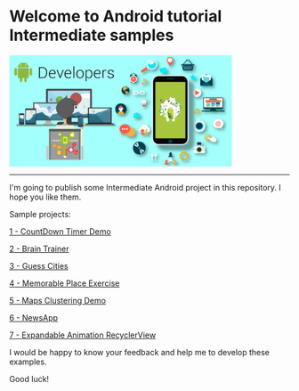 # Welcome to Android tutorial Intermediate samples

<img width="400"  alt="Android tutorial samples for biginner" align="middle" src="./readmeImage.png" />
<hr>
I'm going to publish some Intermediate Android project in this repository. I hope you like them.

Sample projects:

[1 - CountDown Timer Demo](https://github.com/mahmood-ghaem/AndroidTutorialSamples_Intermediate/wiki/1-CountDownTimer-Demo)

[2 - Brain Trainer](https://github.com/mahmood-ghaem/AndroidTutorialSamples_Intermediate/wiki/2-Brain-Trainer)

[3 - Guess Cities](https://github.com/mahmood-ghaem/AndroidTutorialSamples_Intermediate/wiki/3-Guess-Cities)

[4 - Memorable Place Exercise](https://github.com/mahmood-ghaem/AndroidTutorialSamples_Intermediate/wiki/4-Memorable-Place-Exercise)

[5 - Maps Clustering Demo](https://github.com/mahmood-ghaem/AndroidTutorialSamples_Intermediate/wiki/5-Maps-Clustering-Demo)

[6 - NewsApp](https://github.com/mahmood-ghaem/AndroidTutorialSamples_Intermediate/wiki/6-NewsApp)

[7 - Expandable Animation RecyclerView](https://github.com/mahmood-ghaem/AndroidTutorialSamples_Intermediate/wiki/7-Expandable-Animation-RecyclerView)


I would be happy to know your feedback and help me to develop these examples.

Good luck!
